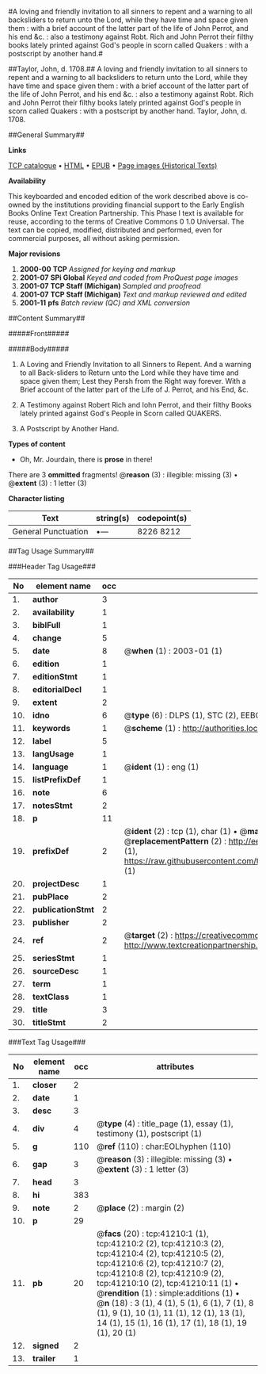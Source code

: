 #A loving and friendly invitation to all sinners to repent and a warning to all backsliders to return unto the Lord, while they have time and space given them : with a brief account of the latter part of the life of John Perrot, and his end &c. : also a testimony against Robt. Rich and John Perrot their filthy books lately printed against God's people in scorn called Quakers : with a postscript by another hand.#

##Taylor, John, d. 1708.##
A loving and friendly invitation to all sinners to repent and a warning to all backsliders to return unto the Lord, while they have time and space given them : with a brief account of the latter part of the life of John Perrot, and his end &c. : also a testimony against Robt. Rich and John Perrot their filthy books lately printed against God's people in scorn called Quakers : with a postscript by another hand.
Taylor, John, d. 1708.

##General Summary##

**Links**

[TCP catalogue](http://www.ota.ox.ac.uk/tcp/)  • 
[HTML](http://tei.it.ox.ac.uk/tcp/Texts-HTML/free/A64/A64225.html)  • 
[EPUB](http://tei.it.ox.ac.uk/tcp/Texts-EPUB/free/A64/A64225.epub) • 
[Page images (Historical Texts)](https://data.historicaltexts.jisc.ac.uk/view?pubId=eebo-08252172e&pageId=eebo-08252172e-41210-1)

**Availability**

This keyboarded and encoded edition of the
	       work described above is co-owned by the institutions
	       providing financial support to the Early English Books
	       Online Text Creation Partnership. This Phase I text is
	       available for reuse, according to the terms of Creative
	       Commons 0 1.0 Universal. The text can be copied,
	       modified, distributed and performed, even for
	       commercial purposes, all without asking permission.

**Major revisions**

1. __2000-00__ __TCP__ *Assigned for keying and markup*
1. __2001-07__ __SPi Global__ *Keyed and coded from ProQuest page images*
1. __2001-07__ __TCP Staff (Michigan)__ *Sampled and proofread*
1. __2001-07__ __TCP Staff (Michigan)__ *Text and markup reviewed and edited*
1. __2001-11__ __pfs__ *Batch review (QC) and XML conversion*

##Content Summary##

#####Front#####

#####Body#####

1. A Loving and Friendly Invitation to all Sinners to Repent. And a warning to all Back-sliders to Return unto the Lord while they have time and space given them; Lest they Persh from the Right way forever. With a Brief account of the latter part of the Life of J. Perrot, and his End, &c.

1. A Testimony against Robert Rich and Iohn Perrot, and their filthy Books lately printed against God's People in Scorn called QUAKERS.

1. A Postscript by Another Hand.

**Types of content**

  * Oh, Mr. Jourdain, there is **prose** in there!

There are 3 **ommitted** fragments! 
 @__reason__ (3) : illegible: missing (3)  •  @__extent__ (3) : 1 letter (3)

**Character listing**


|Text|string(s)|codepoint(s)|
|---|---|---|
|General Punctuation|•—|8226 8212|

##Tag Usage Summary##

###Header Tag Usage###

|No|element name|occ|attributes|
|---|---|---|---|
|1.|__author__|3||
|2.|__availability__|1||
|3.|__biblFull__|1||
|4.|__change__|5||
|5.|__date__|8| @__when__ (1) : 2003-01 (1)|
|6.|__edition__|1||
|7.|__editionStmt__|1||
|8.|__editorialDecl__|1||
|9.|__extent__|2||
|10.|__idno__|6| @__type__ (6) : DLPS (1), STC (2), EEBO-CITATION (1), OCLC (1), VID (1)|
|11.|__keywords__|1| @__scheme__ (1) : http://authorities.loc.gov/ (1)|
|12.|__label__|5||
|13.|__langUsage__|1||
|14.|__language__|1| @__ident__ (1) : eng (1)|
|15.|__listPrefixDef__|1||
|16.|__note__|6||
|17.|__notesStmt__|2||
|18.|__p__|11||
|19.|__prefixDef__|2| @__ident__ (2) : tcp (1), char (1)  •  @__matchPattern__ (2) : ([0-9\-]+):([0-9IVX]+) (1), (.+) (1)  •  @__replacementPattern__ (2) : http://eebo.chadwyck.com/downloadtiff?vid=$1&page=$2 (1), https://raw.githubusercontent.com/textcreationpartnership/Texts/master/tcpchars.xml#$1 (1)|
|20.|__projectDesc__|1||
|21.|__pubPlace__|2||
|22.|__publicationStmt__|2||
|23.|__publisher__|2||
|24.|__ref__|2| @__target__ (2) : https://creativecommons.org/publicdomain/zero/1.0/ (1), http://www.textcreationpartnership.org/docs/. (1)|
|25.|__seriesStmt__|1||
|26.|__sourceDesc__|1||
|27.|__term__|1||
|28.|__textClass__|1||
|29.|__title__|3||
|30.|__titleStmt__|2||


###Text Tag Usage###

|No|element name|occ|attributes|
|---|---|---|---|
|1.|__closer__|2||
|2.|__date__|1||
|3.|__desc__|3||
|4.|__div__|4| @__type__ (4) : title_page (1), essay (1), testimony (1), postscript (1)|
|5.|__g__|110| @__ref__ (110) : char:EOLhyphen (110)|
|6.|__gap__|3| @__reason__ (3) : illegible: missing (3)  •  @__extent__ (3) : 1 letter (3)|
|7.|__head__|3||
|8.|__hi__|383||
|9.|__note__|2| @__place__ (2) : margin (2)|
|10.|__p__|29||
|11.|__pb__|20| @__facs__ (20) : tcp:41210:1 (1), tcp:41210:2 (2), tcp:41210:3 (2), tcp:41210:4 (2), tcp:41210:5 (2), tcp:41210:6 (2), tcp:41210:7 (2), tcp:41210:8 (2), tcp:41210:9 (2), tcp:41210:10 (2), tcp:41210:11 (1)  •  @__rendition__ (1) : simple:additions (1)  •  @__n__ (18) : 3 (1), 4 (1), 5 (1), 6 (1), 7 (1), 8 (1), 9 (1), 10 (1), 11 (1), 12 (1), 13 (1), 14 (1), 15 (1), 16 (1), 17 (1), 18 (1), 19 (1), 20 (1)|
|12.|__signed__|2||
|13.|__trailer__|1||
